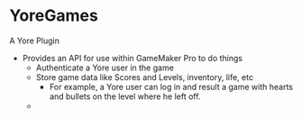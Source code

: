 # YoreGames
A Yore Plugin

+ Provides an API for use within GameMaker Pro to do things
  + Authenticate a Yore user in the game
  + Store game data like Scores and Levels, inventory, life, etc
    + For example, a Yore user can log in and result a game with hearts and bullets on the level where he left off.
  + 
